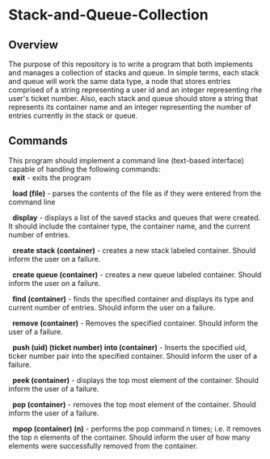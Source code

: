 # Stack-and-Queue-Collection
## Overview
The purpose of this repository is to write a program that both implements and manages a collection of stacks and queue. In simple terms, each stack and queue will work the same data type, a node that stores entries comprised of a string representing a user id and an integer representing rhe user's ticket number. Also, each stack and queue should store a string that represents its container name and an integer representing the number of entries currently in the stack or queue.

## Commands
This program should implement a command line (text-based interface) capable of handling the following commands:   
  &nbsp; **exit** - exits the program   
  
  &nbsp; **load (file)** - parses the contents of the file as if they were entered from the command line  
  
  &nbsp; **display** - displays a list of the saved stacks and queues that were created. It should include the container type, the container name, and the current number of entries.  
  
  &nbsp; **create stack (container)** - creates a new stack labeled container. Should inform the user on a failure.  
  
  &nbsp; **create queue (container)** - creates a new queue labeled container. Should inform the user on a failure.  
  
  &nbsp; **find (container)** - finds the specified container and displays its type and current number of entries. Should inform the user on a failure.  
  
  &nbsp; **remove (container)** - Removes the specified container. Should inform the user of a failure.  
  
  &nbsp; **push (uid) (ticket number) into (container)** - Inserts the specified uid, ticker number pair into the specified container. Should inform the user of a failure.  
  
  &nbsp; **peek (container)** - displays the top most element of the container. Should inform the user of a failure.  
  
  &nbsp; **pop (container)** - removes the top most element of the container. Should inform the user of a failure.  
  
  &nbsp; **mpop (container) (n)** - performs the pop command n times; i.e. it removes the top n elements of the container. Should inform the user of how many elements were successfully removed from the container.  
  
